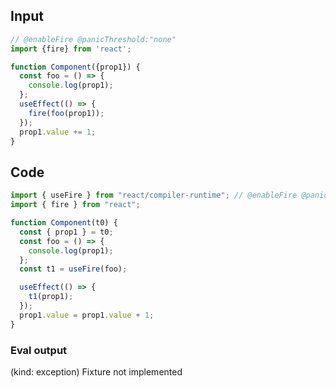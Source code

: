 
## Input

```javascript
// @enableFire @panicThreshold:"none"
import {fire} from 'react';

function Component({prop1}) {
  const foo = () => {
    console.log(prop1);
  };
  useEffect(() => {
    fire(foo(prop1));
  });
  prop1.value += 1;
}

```

## Code

```javascript
import { useFire } from "react/compiler-runtime"; // @enableFire @panicThreshold:"none"
import { fire } from "react";

function Component(t0) {
  const { prop1 } = t0;
  const foo = () => {
    console.log(prop1);
  };
  const t1 = useFire(foo);

  useEffect(() => {
    t1(prop1);
  });
  prop1.value = prop1.value + 1;
}

```
      
### Eval output
(kind: exception) Fixture not implemented